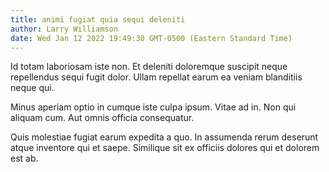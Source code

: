 ```yaml
---
title: animi fugiat quia sequi deleniti
author: Larry Williamson
date: Wed Jan 12 2022 19:49:30 GMT-0500 (Eastern Standard Time)
---
```

Id totam laboriosam iste non. Et deleniti doloremque suscipit neque repellendus sequi fugit dolor. Ullam repellat earum ea veniam blanditiis neque qui.

 Minus aperiam optio in cumque iste culpa ipsum. Vitae ad in. Non qui aliquam cum. Aut omnis officia consequatur.

 Quis molestiae fugiat earum expedita a quo. In assumenda rerum deserunt atque inventore qui et saepe. Similique sit ex officiis dolores qui et dolorem est ab.